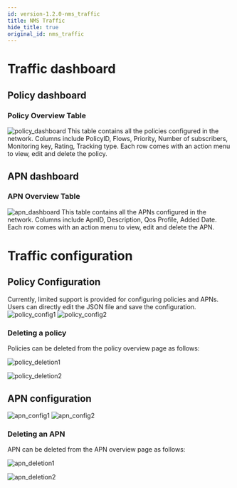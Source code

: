 ```yaml
---
id: version-1.2.0-nms_traffic
title: NMS Traffic
hide_title: true
original_id: nms_traffic
---
```


# Traffic dashboard

## Policy dashboard
### Policy Overview Table
![policy_dashboard](assets/nms/userguide/policy_dashboard.png)
This table contains all the policies configured in the network. Columns include PolicyID, Flows, Priority,  Number of subscribers, Monitoring key, Rating, Tracking type. Each row comes with an action menu to view, edit and delete the policy.


## APN dashboard
### APN Overview Table
![apn_dashboard](assets/nms/userguide/apn_dashboard.png)
This table contains all the APNs configured in the network. Columns include ApnID, Description, Qos Profile, Added Date. Each row comes with an action menu to view, edit and delete the APN.

# Traffic configuration

## Policy Configuration
Currently, limited support is provided for configuring policies and APNs. Users can directly edit the JSON file and save the configuration.
![policy_config1](assets/nms/userguide/policy_config1.png)
![policy_config2](assets/nms/userguide/policy_config2.png)

### Deleting a policy
Policies can be deleted from the policy overview page as follows:

![policy_deletion1](assets/nms/userguide/policy_deletion1.png)

![policy_deletion2](assets/nms/userguide/policy_deletion2.png)


## APN configuration
![apn_config1](assets/nms/userguide/apn_config1.png)
![apn_config2](assets/nms/userguide/apn_config2.png)

### Deleting an APN
APN can be deleted from the APN overview page as follows:

![apn_deletion1](assets/nms/userguide/apn_deletion1.png)

![apn_deletion2](assets/nms/userguide/apn_deletion2.png)
